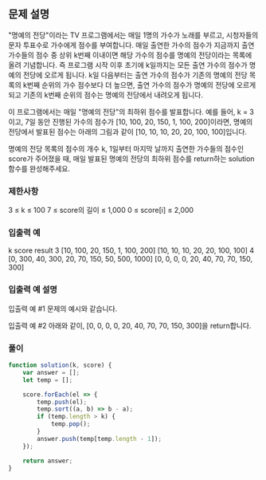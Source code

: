 ## 문제 설명

"명예의 전당"이라는 TV 프로그램에서는 매일 1명의 가수가 노래를 부르고, 시청자들의 문자 투표수로 가수에게 점수를 부여합니다. 매일 출연한 가수의 점수가 지금까지 출연 가수들의 점수 중 상위 k번째 이내이면 해당 가수의 점수를 명예의 전당이라는 목록에 올려 기념합니다. 즉 프로그램 시작 이후 초기에 k일까지는 모든 출연 가수의 점수가 명예의 전당에 오르게 됩니다. k일 다음부터는 출연 가수의 점수가 기존의 명예의 전당 목록의 k번째 순위의 가수 점수보다 더 높으면, 출연 가수의 점수가 명예의 전당에 오르게 되고 기존의 k번째 순위의 점수는 명예의 전당에서 내려오게 됩니다.

이 프로그램에서는 매일 "명예의 전당"의 최하위 점수를 발표합니다. 예를 들어, k = 3이고, 7일 동안 진행된 가수의 점수가 [10, 100, 20, 150, 1, 100, 200]이라면, 명예의 전당에서 발표된 점수는 아래의 그림과 같이 [10, 10, 10, 20, 20, 100, 100]입니다.

명예의 전당 목록의 점수의 개수 k, 1일부터 마지막 날까지 출연한 가수들의 점수인 score가 주어졌을 때, 매일 발표된 명예의 전당의 최하위 점수를 return하는 solution 함수를 완성해주세요.

### 제한사항

3 ≤ k ≤ 100
7 ≤ score의 길이 ≤ 1,000
0 ≤ score[i] ≤ 2,000

### 입출력 예

k score result
3 [10, 100, 20, 150, 1, 100, 200] [10, 10, 10, 20, 20, 100, 100]
4 [0, 300, 40, 300, 20, 70, 150, 50, 500, 1000] [0, 0, 0, 0, 20, 40, 70, 70, 150, 300]

### 입출력 예 설명

입출력 예 #1
문제의 예시와 같습니다.

입출력 예 #2
아래와 같이, [0, 0, 0, 0, 20, 40, 70, 70, 150, 300]을 return합니다.

### 풀이

```javaScript
function solution(k, score) {
    var answer = [];
    let temp = [];

    score.forEach(el => {
        temp.push(el);
        temp.sort((a, b) => b - a);
        if (temp.length > k) {
            temp.pop();
        }
        answer.push(temp[temp.length - 1]);
    });

    return answer;
}
```
